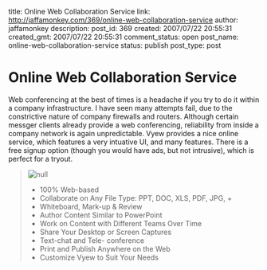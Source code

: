 title: Online Web Collaboration Service
link: http://jaffamonkey.com/369/online-web-collaboration-service
author: jaffamonkey
description: 
post_id: 369
created: 2007/07/22 20:55:31
created_gmt: 2007/07/22 20:55:31
comment_status: open
post_name: online-web-collaboration-service
status: publish
post_type: post

# Online Web Collaboration Service

Web conferencing at the best of times is a headache if you try to do it within a company infrastructure. I have seen many attempts fail, due to the constrictive nature of company firewalls and routers. Although certain messger clients already provide a web conferencing, reliability from inside a company network is again unpredictable. Vyew provides a nice online service, which features a very intuative UI, and many features. There is a free signup option (though you would have ads, but not intrusive), which is perfect for a tryout. 

> ![null](http://www.jaffamonkey.co.uk/images/vyew_1.gif)
> 
>   * 100% Web-based
>   * Collaborate on Any File Type: PPT, DOC, XLS, PDF, JPG, +
>   * Whiteboard, Mark-up & Review
>   * Author Content Similar to PowerPoint
>   * Work on Content with Different Teams Over Time
>   * Share Your Desktop or Screen Captures
>   * Text-chat and Tele- conference
>   * Print and Publish Anywhere on the Web
>   * Customize Vyew to Suit Your Needs